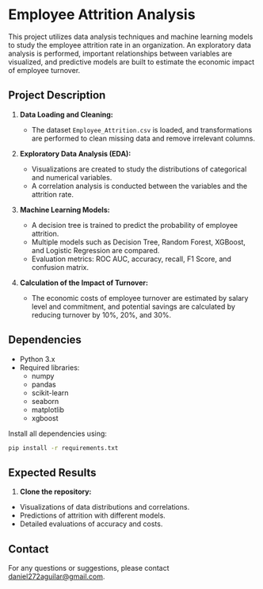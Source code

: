# Employee Attrition Analysis

This project utilizes data analysis techniques and machine learning models to study the employee attrition rate in an organization. An exploratory data analysis is performed, important relationships between variables are visualized, and predictive models are built to estimate the economic impact of employee turnover.

## Project Description

1. **Data Loading and Cleaning:**
   - The dataset `Employee_Attrition.csv` is loaded, and transformations are performed to clean missing data and remove irrelevant columns.

2. **Exploratory Data Analysis (EDA):**
   - Visualizations are created to study the distributions of categorical and numerical variables. 
   - A correlation analysis is conducted between the variables and the attrition rate.

3. **Machine Learning Models:**
   - A decision tree is trained to predict the probability of employee attrition. 
   - Multiple models such as Decision Tree, Random Forest, XGBoost, and Logistic Regression are compared.
   - Evaluation metrics: ROC AUC, accuracy, recall, F1 Score, and confusion matrix.

4. **Calculation of the Impact of Turnover:**
   - The economic costs of employee turnover are estimated by salary level and commitment, and potential savings are calculated by reducing turnover by 10%, 20%, and 30%.

## Dependencies

- Python 3.x
- Required libraries:
  - numpy
  - pandas
  - scikit-learn
  - seaborn
  - matplotlib
  - xgboost

Install all dependencies using:

```bash
pip install -r requirements.txt
```

## Expected Results

1. **Clone the repository:**

- Visualizations of data distributions and correlations.
- Predictions of attrition with different models.
- Detailed evaluations of accuracy and costs.

## Contact
For any questions or suggestions, please contact daniel272aguilar@gmail.com.